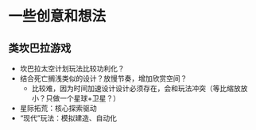 # 一些创意和想法

## 类坎巴拉游戏

- 坎巴拉太空计划玩法比较功利化？
- 结合死亡搁浅类似的设计？放慢节奏，增加欣赏空间？
    - 比较难，因为时间加速设计设计必须存在，会和玩法冲突（等比缩放放小？只做一个星球+卫星？）
- 星际拓荒：核心探索驱动
- “现代”玩法：模拟建造、自动化